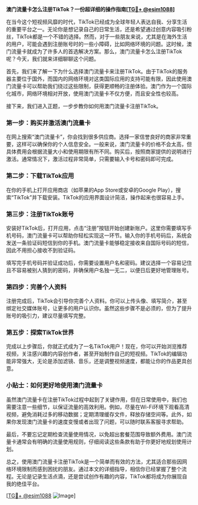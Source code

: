 **澳门流量卡怎么注册TikTok？一份超详细的操作指南[[TG💪+ @esim1088](https://t.me/s/esim1088)]**

在当今这个短视频风靡的时代，TikTok已经成为全球年轻人表达自我、分享生活的重要平台之一。无论你是想记录自己的日常生活，还是希望通过创意内容吸引粉丝，TikTok都是一个不错的选择。然而，对于一些朋友来说，尤其是在海外生活的用户，可能会遇到注册账号时的一些小障碍，比如网络环境的问题。这时候，澳门流量卡就成为了许多人的首选解决方案。那么，澳门流量卡怎么注册TikTok呢？今天，我们就来详细聊聊这个问题。

首先，我们来了解一下为什么选择澳门流量卡来注册TikTok。由于TikTok的服务器主要位于国外，而国内的网络环境对这类国际应用的支持可能有限，因此使用澳门流量卡可以帮助我们绕过这些限制，获得更顺畅的注册体验。澳门作为一个国际化城市，网络环境相对开放，使用澳门流量卡不仅方便，而且安全性也较高。

接下来，我们进入正题，一步步教你如何用澳门流量卡注册TikTok。

### 第一步：购买并激活澳门流量卡

在网上搜索“澳门流量卡”，你会找到很多供应商。选择一家信誉良好的商家非常重要，这样可以确保你的个人信息安全。一般来说，澳门流量卡的价格不会太高，但具体费用会根据流量大小和使用期限有所不同。购买后，按照商家提供的说明进行激活。通常情况下，激活过程非常简单，只需要输入卡号和密码即可完成。

### 第二步：下载TikTok应用

在你的手机上打开应用商店（如苹果的App Store或安卓的Google Play），搜索“TikTok”并下载安装。TikTok的应用界面设计简洁，操作起来也很容易上手。

### 第三步：注册TikTok账号

安装好TikTok后，打开应用，点击“注册”按钮开始创建新账户。这里你需要填写手机号码，澳门流量卡可以帮助你轻松实现这一环节。输入你的手机号码后，系统会发送一条验证码短信到你的手机。澳门流量卡能够稳定接收来自国际号码的短信，因此不用担心接收不到验证码。

填写完手机号码并验证成功后，你需要设置用户名和密码。建议选择一个容易记住且不容易被别人猜到的密码，并确保用户名独一无二，以便日后更好地管理账号。

### 第四步：完善个人资料

注册完成后，TikTok会引导你完善个人资料。你可以上传头像、填写简介，甚至绑定社交媒体账号，让更多的用户认识你。虽然这些步骤不是必须的，但为了提升账号的吸引力，建议尽量填写完整。

### 第五步：探索TikTok世界

完成以上步骤后，你就正式成为了一名TikTok用户！现在，你可以开始浏览推荐视频，关注感兴趣的内容创作者，甚至开始制作自己的短视频。TikTok的编辑功能非常强大，无论是添加滤镜、音乐，还是调整视频速度，都能让你的作品更具创意。

### 小贴士：如何更好地使用澳门流量卡

虽然澳门流量卡在注册TikTok过程中起到了关键作用，但在日常使用中，我们也需要注意一些细节，以保证流量的高效利用。例如，尽量在Wi-Fi环境下观看高清视频，避免消耗过多的移动数据；定期清理缓存文件，释放存储空间等。此外，如果你发现澳门流量卡的速度变慢或者出现了问题，可以随时联系客服寻求帮助。

最后，不要忘记定期检查流量使用情况，以免超出套餐范围导致额外费用。澳门流量卡通常会有明确的流量使用规则，仔细阅读这些条款有助于你更好地规划使用计划。

总之，使用澳门流量卡注册TikTok是一个简单而有效的方法，尤其适合那些因网络环境限制而感到困扰的朋友。通过本文的详细指导，相信你已经掌握了整个流程。无论是记录生活点滴，还是尝试创作有趣的内容，TikTok都将成为你展现自我的绝佳平台。

[[TG💪+ @esim1088](https://t.me/s/esim1088) ![Image](https://i.postimg.cc/4NQfJmqS/Snipaste-2025-05-13-00-14-12.png)]